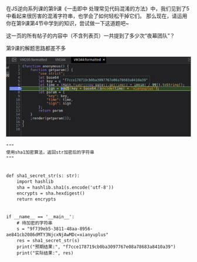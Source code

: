 在JS逆向系列课的第9课《一击即中 处理常见代码混淆的方法》中，我们见到了5中看起来很厉害的混淆字符串，也学会了如何轻松干掉它们。 那么现在，请运用你在第9课第4节中学到的知识，尝试做一下这道题吧~

这一页的所有帖子的内容中（不含列表页）一共提到了多少次“夜幕团队”？

第9课的解题思路都差不多

![debugger](../img/106.png)

    """
    使用sha1加密算法，返回str加密后的字符串
    """
    
    
    def sha1_secret_str(s: str):
        import hashlib
        sha = hashlib.sha1(s.encode('utf-8'))
        encrypts = sha.hexdigest()
        return encrypts
    
    
    if __name__ == '__main__':
        # 待加密的字符串
        s = "9f739eb5-3811-48aa-8956-ae841cb2086dMTY3NjcxNjAwMDc=xianyuplus"
        res = sha1_secret_str(s)
        print("预期结果:", "f7cce178719cb0ba3097767e08a78683a8410a39")
        print("实际结果:", res)

